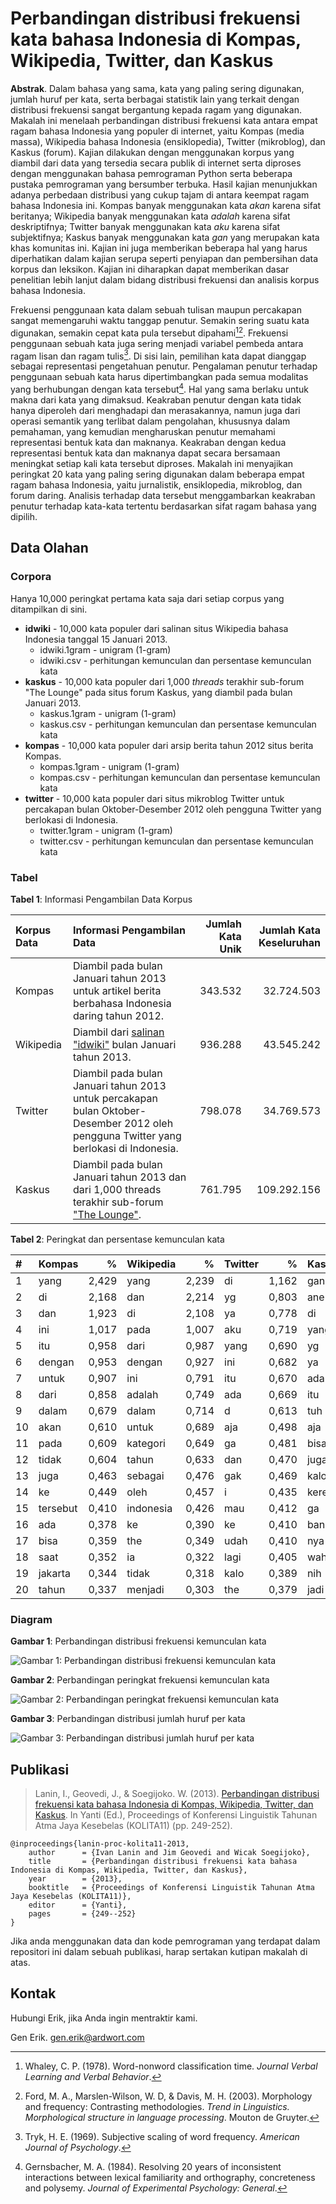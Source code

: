 # Perbandingan distribusi frekuensi kata bahasa Indonesia di Kompas, Wikipedia, Twitter, dan Kaskus

**Abstrak**. Dalam bahasa yang sama, kata yang paling sering digunakan, jumlah huruf per kata, serta berbagai statistik lain yang terkait dengan distribusi frekuensi sangat bergantung kepada ragam yang digunakan. Makalah ini menelaah perbandingan distribusi frekuensi kata antara empat ragam bahasa Indonesia yang populer di internet, yaitu Kompas (media massa), Wikipedia bahasa Indonesia (ensiklopedia), Twitter (mikroblog), dan Kaskus (forum). Kajian dilakukan dengan menggunakan korpus yang diambil dari data yang tersedia secara publik di internet serta diproses dengan menggunakan bahasa pemrograman Python serta beberapa pustaka pemrograman yang bersumber terbuka. Hasil kajian menunjukkan adanya perbedaan distribusi yang cukup tajam di antara keempat ragam bahasa Indonesia ini. Kompas banyak menggunakan kata *akan* karena sifat beritanya; Wikipedia banyak menggunakan kata *adalah* karena sifat deskriptifnya; Twitter banyak menggunakan kata *aku* karena sifat subjektifnya; Kaskus banyak menggunakan kata *gan* yang merupakan kata khas komunitas ini. Kajian ini juga memberikan beberapa hal yang harus diperhatikan dalam kajian serupa seperti penyiapan dan pembersihan data korpus dan leksikon. Kajian ini diharapkan dapat memberikan dasar penelitian lebih lanjut dalam bidang distribusi frekuensi dan analisis korpus bahasa Indonesia.

Frekuensi penggunaan kata dalam sebuah tulisan maupun percakapan sangat memengaruhi waktu tanggap penutur. Semakin sering suatu kata digunakan, semakin cepat kata pula tersebut dipahami[^1][^2]. Frekuensi penggunaan sebuah kata juga sering menjadi variabel pembeda antara ragam lisan dan ragam tulis[^3]. Di sisi lain, pemilihan kata dapat dianggap sebagai representasi pengetahuan penutur. Pengalaman penutur terhadap penggunaan sebuah kata harus dipertimbangkan pada semua modalitas yang berhubungan dengan kata tersebut[^4]. Hal yang sama berlaku untuk makna dari kata yang dimaksud. Keakraban penutur dengan kata tidak hanya diperoleh dari menghadapi dan merasakannya, namun juga dari operasi semantik yang terlibat dalam pengolahan, khususnya dalam pemahaman, yang kemudian mengharuskan penutur memahami representasi bentuk kata dan maknanya. Keakraban dengan kedua representasi bentuk kata dan maknanya dapat secara bersamaan meningkat setiap kali kata tersebut diproses. Makalah ini menyajikan peringkat 20 kata yang paling sering digunakan dalam beberapa empat ragam bahasa Indonesia, yaitu jurnalistik, ensiklopedia, mikroblog, dan forum daring. Analisis terhadap data tersebut menggambarkan keakraban penutur terhadap kata-kata tertentu berdasarkan sifat ragam bahasa yang dipilih.

[^1]: 	Whaley, C. P. (1978). Word-nonword classification time. *Journal Verbal Learning and Verbal Behavior*.

[^2]: 	Ford, M. A., Marslen-Wilson, W. D, & Davis, M. H. (2003). Morphology and frequency: Contrasting methodologies. *Trend in Linguistics. Morphological structure in language processing*. Mouton de Gruyter.

[^3]:	Tryk, H. E. (1969). Subjective scaling of word frequency. *American Journal of Psychology*.

[^4]:	Gernsbacher, M. A. (1984). Resolving 20 years of inconsistent interactions between lexical familiarity and orthography, concreteness and polysemy. *Journal of Experimental Psychology: General*.

## Data Olahan


### Corpora

Hanya 10,000 peringkat pertama kata saja dari setiap corpus yang ditampilkan di sini. 

* **idwiki** - 10,000 kata populer dari salinan situs Wikipedia bahasa Indonesia tanggal 15 Januari 2013.
    * idwiki.1gram - unigram (1-gram)
    * idwiki.csv - perhitungan kemunculan dan persentase kemunculan kata
* **kaskus** - 10,000 kata populer dari 1,000 *threads* terakhir sub-forum "The Lounge" pada situs forum Kaskus, yang diambil pada bulan Januari 2013.
    * kaskus.1gram - unigram (1-gram)
    * kaskus.csv - perhitungan kemunculan dan persentase kemunculan kata
* **kompas** - 10,000 kata populer dari arsip berita tahun 2012 situs berita Kompas.
    * kompas.1gram - unigram (1-gram)
    * kompas.csv - perhitungan kemunculan dan persentase kemunculan kata
* **twitter** - 10,000 kata populer dari situs mikroblog Twitter untuk percakapan bulan Oktober-Desember 2012 oleh pengguna Twitter yang berlokasi di Indonesia.
    * twitter.1gram - unigram (1-gram)
    * twitter.csv - perhitungan kemunculan dan persentase kemunculan kata

### Tabel


**Tabel 1**: Informasi Pengambilan Data Korpus

<table>
<colgroup>
<col style="text-align:left;"/>
<col style="text-align:left;"/>
<col style="text-align:right;"/>
<col style="text-align:right;"/>
</colgroup>

<thead>
<tr>
    <th style="text-align:left;">Korpus Data</th>
    <th style="text-align:left;">Informasi Pengambilan Data</th>
    <th style="text-align:right;">Jumlah Kata Unik</th>
    <th style="text-align:right;">Jumlah Kata Keseluruhan</th>
</tr>
</thead>

<tbody>
<tr>
    <td style="text-align:left;">Kompas</td>
    <td style="text-align:left;">Diambil pada bulan Januari tahun 2013 untuk artikel berita berbahasa Indonesia daring tahun 2012.</td>
    <td style="text-align:right;">343.532</td>
    <td style="text-align:right;">32.724.503</td>
</tr>
<tr>
    <td style="text-align:left;">Wikipedia</td>
    <td style="text-align:left;">Diambil dari <a href="http://dumps.wikimedia.org/idwiki/20130115/">salinan &quot;idwiki&quot;</a> bulan Januari tahun 2013.</td>
    <td style="text-align:right;">936.288</td>
    <td style="text-align:right;">43.545.242</td>
</tr>
<tr>
    <td style="text-align:left;">Twitter</td>
    <td style="text-align:left;">Diambil pada bulan Januari tahun 2013 untuk percakapan bulan Oktober-Desember 2012 oleh pengguna Twitter yang berlokasi di Indonesia.</td>
    <td style="text-align:right;">798.078</td>
    <td style="text-align:right;">34.769.573</td>
</tr>
<tr>
    <td style="text-align:left;">Kaskus</td>
    <td style="text-align:left;">Diambil pada bulan Januari tahun 2013 dan dari 1,000 threads terakhir sub-forum <a href="http://www.kaskus.co.id/forum/21/">&quot;The Lounge&quot;</a>.</td>
    <td style="text-align:right;">761.795</td>
    <td style="text-align:right;">109.292.156</td>
</tr>
</tbody>
</table>


**Tabel 2**: Peringkat dan persentase kemunculan kata

<table width="100%">
<colgroup>
<col style="text-align:left;"/>
<col style="text-align:left;"/>
<col style="text-align:right;"/>
<col style="text-align:left;"/>
<col style="text-align:right;"/>
<col style="text-align:left;"/>
<col style="text-align:right;"/>
<col style="text-align:left;"/>
<col style="text-align:right;"/>
</colgroup>

<thead>
<tr>
    <th style="text-align:left;">#</th>
    <th style="text-align:left;">Kompas</th>
    <th style="text-align:right;">%</th>
    <th style="text-align:left;">Wikipedia</th>
    <th style="text-align:right;">%</th>
    <th style="text-align:left;">Twitter</th>
    <th style="text-align:right;">%</th>
    <th style="text-align:left;">Kaskus</th>
    <th style="text-align:right;">%</th>
</tr>
</thead>

<tbody>
<tr>
    <td style="text-align:left;">1</td>
    <td style="text-align:left;">yang</td>
    <td style="text-align:right;">2,429</td>
    <td style="text-align:left;">yang</td>
    <td style="text-align:right;">2,239</td>
    <td style="text-align:left;">di</td>
    <td style="text-align:right;">1,162</td>
    <td style="text-align:left;">gan</td>
    <td style="text-align:right;">4,808</td>
</tr>
<tr>
    <td style="text-align:left;">2</td>
    <td style="text-align:left;">di</td>
    <td style="text-align:right;">2,168</td>
    <td style="text-align:left;">dan</td>
    <td style="text-align:right;">2,214</td>
    <td style="text-align:left;">yg</td>
    <td style="text-align:right;">0,803</td>
    <td style="text-align:left;">ane</td>
    <td style="text-align:right;">2,202</td>
</tr>
<tr>
    <td style="text-align:left;">3</td>
    <td style="text-align:left;">dan</td>
    <td style="text-align:right;">1,923</td>
    <td style="text-align:left;">di</td>
    <td style="text-align:right;">2,108</td>
    <td style="text-align:left;">ya</td>
    <td style="text-align:right;">0,778</td>
    <td style="text-align:left;">di</td>
    <td style="text-align:right;">1,194</td>
</tr>
<tr>
    <td style="text-align:left;">4</td>
    <td style="text-align:left;">ini</td>
    <td style="text-align:right;">1,017</td>
    <td style="text-align:left;">pada</td>
    <td style="text-align:right;">1,007</td>
    <td style="text-align:left;">aku</td>
    <td style="text-align:right;">0,719</td>
    <td style="text-align:left;">yang</td>
    <td style="text-align:right;">1,097</td>
</tr>
<tr>
    <td style="text-align:left;">5</td>
    <td style="text-align:left;">itu</td>
    <td style="text-align:right;">0,958</td>
    <td style="text-align:left;">dari</td>
    <td style="text-align:right;">0,987</td>
    <td style="text-align:left;">yang</td>
    <td style="text-align:right;">0,690</td>
    <td style="text-align:left;">yg</td>
    <td style="text-align:right;">1,034</td>
</tr>
<tr>
    <td style="text-align:left;">6</td>
    <td style="text-align:left;">dengan</td>
    <td style="text-align:right;">0,953</td>
    <td style="text-align:left;">dengan</td>
    <td style="text-align:right;">0,927</td>
    <td style="text-align:left;">ini</td>
    <td style="text-align:right;">0,682</td>
    <td style="text-align:left;">ya</td>
    <td style="text-align:right;">0,998</td>
</tr>
<tr>
    <td style="text-align:left;">7</td>
    <td style="text-align:left;">untuk</td>
    <td style="text-align:right;">0,907</td>
    <td style="text-align:left;">ini</td>
    <td style="text-align:right;">0,791</td>
    <td style="text-align:left;">itu</td>
    <td style="text-align:right;">0,670</td>
    <td style="text-align:left;">ada</td>
    <td style="text-align:right;">0,854</td>
</tr>
<tr>
    <td style="text-align:left;">8</td>
    <td style="text-align:left;">dari</td>
    <td style="text-align:right;">0,858</td>
    <td style="text-align:left;">adalah</td>
    <td style="text-align:right;">0,749</td>
    <td style="text-align:left;">ada</td>
    <td style="text-align:right;">0,669</td>
    <td style="text-align:left;">itu</td>
    <td style="text-align:right;">0,786</td>
</tr>
<tr>
    <td style="text-align:left;">9</td>
    <td style="text-align:left;">dalam</td>
    <td style="text-align:right;">0,679</td>
    <td style="text-align:left;">dalam</td>
    <td style="text-align:right;">0,714</td>
    <td style="text-align:left;">d</td>
    <td style="text-align:right;">0,613</td>
    <td style="text-align:left;">tuh</td>
    <td style="text-align:right;">0,758</td>
</tr>
<tr>
    <td style="text-align:left;">10</td>
    <td style="text-align:left;">akan</td>
    <td style="text-align:right;">0,610</td>
    <td style="text-align:left;">untuk</td>
    <td style="text-align:right;">0,689</td>
    <td style="text-align:left;">aja</td>
    <td style="text-align:right;">0,498</td>
    <td style="text-align:left;">aja</td>
    <td style="text-align:right;">0,739</td>
</tr>
<tr>
    <td style="text-align:left;">11</td>
    <td style="text-align:left;">pada</td>
    <td style="text-align:right;">0,609</td>
    <td style="text-align:left;">kategori</td>
    <td style="text-align:right;">0,649</td>
    <td style="text-align:left;">ga</td>
    <td style="text-align:right;">0,481</td>
    <td style="text-align:left;">bisa</td>
    <td style="text-align:right;">0,701</td>
</tr>
<tr>
    <td style="text-align:left;">12</td>
    <td style="text-align:left;">tidak</td>
    <td style="text-align:right;">0,604</td>
    <td style="text-align:left;">tahun</td>
    <td style="text-align:right;">0,633</td>
    <td style="text-align:left;">dan</td>
    <td style="text-align:right;">0,470</td>
    <td style="text-align:left;">juga</td>
    <td style="text-align:right;">0,680</td>
</tr>
<tr>
    <td style="text-align:left;">13</td>
    <td style="text-align:left;">juga</td>
    <td style="text-align:right;">0,463</td>
    <td style="text-align:left;">sebagai</td>
    <td style="text-align:right;">0,476</td>
    <td style="text-align:left;">gak</td>
    <td style="text-align:right;">0,469</td>
    <td style="text-align:left;">kalo</td>
    <td style="text-align:right;">0,642</td>
</tr>
<tr>
    <td style="text-align:left;">14</td>
    <td style="text-align:left;">ke</td>
    <td style="text-align:right;">0,449</td>
    <td style="text-align:left;">oleh</td>
    <td style="text-align:right;">0,457</td>
    <td style="text-align:left;">i</td>
    <td style="text-align:right;">0,435</td>
    <td style="text-align:left;">keren</td>
    <td style="text-align:right;">0,626</td>
</tr>
<tr>
    <td style="text-align:left;">15</td>
    <td style="text-align:left;">tersebut</td>
    <td style="text-align:right;">0,410</td>
    <td style="text-align:left;">indonesia</td>
    <td style="text-align:right;">0,426</td>
    <td style="text-align:left;">mau</td>
    <td style="text-align:right;">0,412</td>
    <td style="text-align:left;">ga</td>
    <td style="text-align:right;">0,624</td>
</tr>
<tr>
    <td style="text-align:left;">16</td>
    <td style="text-align:left;">ada</td>
    <td style="text-align:right;">0,378</td>
    <td style="text-align:left;">ke</td>
    <td style="text-align:right;">0,390</td>
    <td style="text-align:left;">ke</td>
    <td style="text-align:right;">0,410</td>
    <td style="text-align:left;">banget</td>
    <td style="text-align:right;">0,599</td>
</tr>
<tr>
    <td style="text-align:left;">17</td>
    <td style="text-align:left;">bisa</td>
    <td style="text-align:right;">0,359</td>
    <td style="text-align:left;">the</td>
    <td style="text-align:right;">0,349</td>
    <td style="text-align:left;">udah</td>
    <td style="text-align:right;">0,410</td>
    <td style="text-align:left;">nya</td>
    <td style="text-align:right;">0,567</td>
</tr>
<tr>
    <td style="text-align:left;">18</td>
    <td style="text-align:left;">saat</td>
    <td style="text-align:right;">0,352</td>
    <td style="text-align:left;">ia</td>
    <td style="text-align:right;">0,322</td>
    <td style="text-align:left;">lagi</td>
    <td style="text-align:right;">0,405</td>
    <td style="text-align:left;">wah</td>
    <td style="text-align:right;">0,532</td>
</tr>
<tr>
    <td style="text-align:left;">19</td>
    <td style="text-align:left;">jakarta</td>
    <td style="text-align:right;">0,344</td>
    <td style="text-align:left;">tidak</td>
    <td style="text-align:right;">0,318</td>
    <td style="text-align:left;">kalo</td>
    <td style="text-align:right;">0,389</td>
    <td style="text-align:left;">nih</td>
    <td style="text-align:right;">0,508</td>
</tr>
<tr>
    <td style="text-align:left;">20</td>
    <td style="text-align:left;">tahun</td>
    <td style="text-align:right;">0,337</td>
    <td style="text-align:left;">menjadi</td>
    <td style="text-align:right;">0,303</td>
    <td style="text-align:left;">the</td>
    <td style="text-align:right;">0,379</td>
    <td style="text-align:left;">jadi</td>
    <td style="text-align:right;">0,502</td>
</tr>
</tbody>
</table>


### Diagram

**Gambar 1**: Perbandingan distribusi frekuensi kemunculan kata

![Gambar 1: Perbandingan distribusi frekuensi kemunculan kata](https://raw.github.com/ardwort/freq-dist-id/master/makalah/freqdist.png)

**Gambar 2**: Perbandingan peringkat frekuensi kemunculan kata

![Gambar 2: Perbandingan peringkat frekuensi kemunculan kata](https://raw.github.com/ardwort/freq-dist-id/master/makalah/top10-words.png)

**Gambar 3**: Perbandingan distribusi jumlah huruf per kata

![Gambar 3: Perbandingan distribusi jumlah huruf per kata](https://raw.github.com/ardwort/freq-dist-id/master/makalah/chars.png)


## Publikasi

> Lanin, I., Geovedi, J., & Soegijoko. W. (2013). [Perbandingan distribusi frekuensi kata bahasa Indonesia di Kompas, Wikipedia, Twitter, dan Kaskus](https://github.com/ardwort/freq-dist-id/raw/master/makalah/freqdist.pdf). In Yanti (Ed.), Proceedings of Konferensi Linguistik Tahunan Atma Jaya Kesebelas (KOLITA11) (pp. 249-252).

```
@inproceedings{lanin-proc-kolita11-2013,
    author      = {Ivan Lanin and Jim Geovedi and Wicak Soegijoko},
    title       = {Perbandingan distribusi frekuensi kata bahasa Indonesia di Kompas, Wikipedia, Twitter, dan Kaskus},
    year        = {2013},
    booktitle   = {Proceedings of Konferensi Linguistik Tahunan Atma Jaya Kesebelas (KOLITA11)},
    editor      = {Yanti},
    pages       = {249--252}
}
```

Jika anda menggunakan data dan kode pemrograman yang terdapat dalam repositori ini dalam sebuah publikasi, harap sertakan kutipan makalah di atas.


## Kontak

Hubungi Erik, jika Anda ingin mentraktir kami.

Gen Erik. <gen.erik@ardwort.com>
